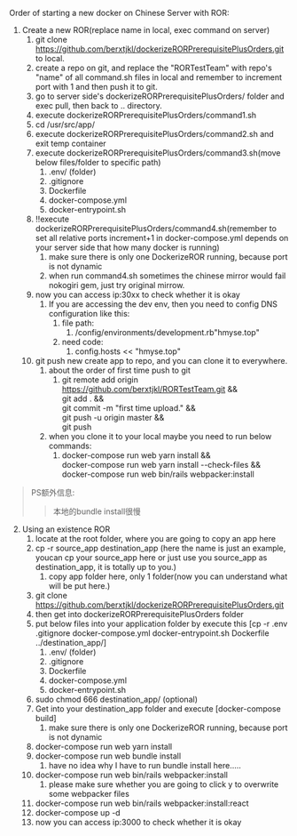 Order of starting a new docker on Chinese Server with ROR:
1. Create a new ROR(replace name in local, exec command on server)
    1. git clone https://github.com/berxtjkl/dockerizeRORPrerequisitePlusOrders.git to local.
    2. create a repo on git, and replace the "RORTestTeam" with repo's "name" of all command.sh files in local and remember to increment port with 1 and then push it to git.
    3. go to server side's dockerizeRORPrerequisitePlusOrders/ folder and exec pull, then back to .. directory.
    4. execute dockerizeRORPrerequisitePlusOrders/command1.sh
    5. cd /usr/src/app/
    6. execute dockerizeRORPrerequisitePlusOrders/command2.sh and exit temp container
    7. execute dockerizeRORPrerequisitePlusOrders/command3.sh(move below files/folder to specific path)
        1. .env/ (folder)
        2. .gitignore
        3. Dockerfile
        4. docker-compose.yml
        5. docker-entrypoint.sh
    8. !!execute dockerizeRORPrerequisitePlusOrders/command4.sh(remember to set all relative ports increment+1 in docker-compose.yml depends on your server side that how many docker is running)
        1. make sure there is only one DockerizeROR running, because port is not dynamic
        2. when run command4.sh sometimes the chinese mirror would fail nokogiri gem, just try original mirrow.
    9. now you can access ip:30xx to check whether it is okay
        1. If you are accessing the dev env, then you need to config DNS configuration like this:
            1. file path:
                1. /config/environments/development.rb"hmyse.top"
            1. need code:
                1. config.hosts << "hmyse.top"
    10. git push new create app to repo, and you can clone it to everywhere.
        1. about the order of first time push to git
            1. git remote add origin https://github.com/berxtjkl/RORTestTeam.git && \
            git add . && \
            git commit -m "first time upload." && \
            git push -u origin master && \
            git push
        2. when you clone it to your local maybe you need to run below commands:
            1. docker-compose run web yarn install  && \
            docker-compose run web yarn install --check-files && \
            docker-compose run web bin/rails webpacker:install

> PS额外信息:
>> 本地的bundle install很慢


2. Using an existence ROR
    1. locate at the root folder, where you are going to copy an app here
    2. cp -r source_app destination_app (here the name is just an example, youcan cp your source_app here or just use you source_app as destination_app, it is totally up to you.)
        1. copy app folder here, only 1 folder(now you can understand what will be put here.)
    3. git clone https://github.com/berxtjkl/dockerizeRORPrerequisitePlusOrders.git
    4. then get into dockerizeRORPrerequisitePlusOrders folder
    5. put below files into your application folder by execute this [cp -r .env .gitignore docker-compose.yml docker-entrypoint.sh Dockerfile ../destination_app/]
        1. .env/ (folder)
        2. .gitignore
        3. Dockerfile
        4. docker-compose.yml
        5. docker-entrypoint.sh
    6. sudo chmod 666 destination_app/ (optional)
    7. Get into your destination_app folder and execute [docker-compose build]
        1. make sure there is only one DockerizeROR running, because port is not dynamic
    8. docker-compose run web yarn install
    9. docker-compose run web bundle install
        1. have no idea why I have to run bundle install here.....
    10. docker-compose run web bin/rails webpacker:install
        1. please make sure whether you are going to click y to overwrite some webpacker files
    11. docker-compose run web bin/rails webpacker:install:react
    12. docker-compose up -d 
    13. now you can access ip:3000 to check whether it is okay
